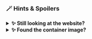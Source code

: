 ### 🪄 Hints & Spoilers

<details>
  <summary><b>✨ Still looking at the website? </b></summary>
  <div>
    <div>Refer to the Docker container registry API documentation, and see how to query the REST API 🙌</div>
  </div>
</details>

<details>
  <summary><b>✨ Found the container image? </b></summary>
  <div>
    <div>Checkout the manifests file for all the metadata, variables, information and who knows may be flag as well 🎉</div>
  </div>
</details>